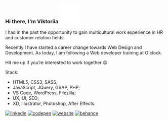 ### Hi there, I'm Viktoriia <img src="https://github.com/Kathryn-Jie/Kathryn-Jie/blob/main/wave.gif" width="60px"/>


I had in the past the opportunity to gain multicultural work experience in HR and customer relation fields.
 
Recently I have started a career change towards Web Design and Development. As today, I am following a Web developer training at O'clock. 

Hit me up if you’re interested to work together 😉

Stack:
- HTML5, CSS3, SASS;
- JavaScript, JQuery, GSAP, PHP;
- VS Code, WordPress, Filezilla;
- UX, UI, SEO;
- XD, Illustrator, Photoshop, After Effects.




[<img src='https://cdn.jsdelivr.net/npm/simple-icons@3.0.1/icons/linkedin.svg' alt='linkedin' height='40'>](https://www.linkedin.com/in/https://www.linkedin.com/in/viktoriia-zaichuk-a303ba123//)  [<img src='https://cdn.jsdelivr.net/npm/simple-icons@3.0.1/icons/codepen.svg' alt='codepen' height='40'>](https://codepen.io/viktoriiazaichuk)  [<img src='https://cdn.jsdelivr.net/npm/simple-icons@3.0.1/icons/icloud.svg' alt='website' height='40'>](https://vikazaichuk.com/)  [<img src='https://cdn.jsdelivr.net/npm/simple-icons@3.0.1/icons/behance.svg' alt='behance' height='40'>](https://www.behance.net/vikazaichuk)  



